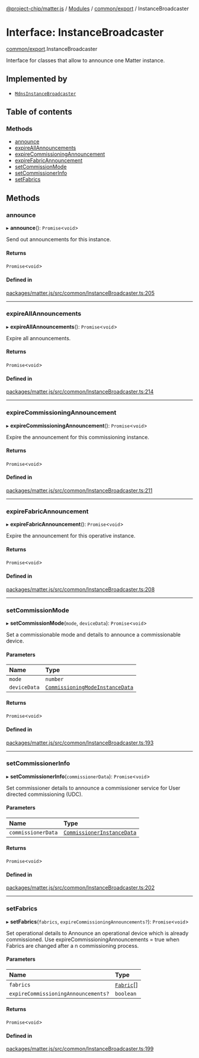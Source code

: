 [@project-chip/matter.js](../README.md) / [Modules](../modules.md) / [common/export](../modules/common_export.md) / InstanceBroadcaster

# Interface: InstanceBroadcaster

[common/export](../modules/common_export.md).InstanceBroadcaster

Interface for classes that allow to announce one Matter instance.

## Implemented by

- [`MdnsInstanceBroadcaster`](../classes/export._internal_.MdnsInstanceBroadcaster.md)

## Table of contents

### Methods

- [announce](common_export.InstanceBroadcaster.md#announce)
- [expireAllAnnouncements](common_export.InstanceBroadcaster.md#expireallannouncements)
- [expireCommissioningAnnouncement](common_export.InstanceBroadcaster.md#expirecommissioningannouncement)
- [expireFabricAnnouncement](common_export.InstanceBroadcaster.md#expirefabricannouncement)
- [setCommissionMode](common_export.InstanceBroadcaster.md#setcommissionmode)
- [setCommissionerInfo](common_export.InstanceBroadcaster.md#setcommissionerinfo)
- [setFabrics](common_export.InstanceBroadcaster.md#setfabrics)

## Methods

### announce

▸ **announce**(): `Promise`<`void`\>

Send out announcements for this instance.

#### Returns

`Promise`<`void`\>

#### Defined in

[packages/matter.js/src/common/InstanceBroadcaster.ts:205](https://github.com/project-chip/matter.js/blob/be83914/packages/matter.js/src/common/InstanceBroadcaster.ts#L205)

___

### expireAllAnnouncements

▸ **expireAllAnnouncements**(): `Promise`<`void`\>

Expire all announcements.

#### Returns

`Promise`<`void`\>

#### Defined in

[packages/matter.js/src/common/InstanceBroadcaster.ts:214](https://github.com/project-chip/matter.js/blob/be83914/packages/matter.js/src/common/InstanceBroadcaster.ts#L214)

___

### expireCommissioningAnnouncement

▸ **expireCommissioningAnnouncement**(): `Promise`<`void`\>

Expire the announcement for this commissioning instance.

#### Returns

`Promise`<`void`\>

#### Defined in

[packages/matter.js/src/common/InstanceBroadcaster.ts:211](https://github.com/project-chip/matter.js/blob/be83914/packages/matter.js/src/common/InstanceBroadcaster.ts#L211)

___

### expireFabricAnnouncement

▸ **expireFabricAnnouncement**(): `Promise`<`void`\>

Expire the announcement for this operative instance.

#### Returns

`Promise`<`void`\>

#### Defined in

[packages/matter.js/src/common/InstanceBroadcaster.ts:208](https://github.com/project-chip/matter.js/blob/be83914/packages/matter.js/src/common/InstanceBroadcaster.ts#L208)

___

### setCommissionMode

▸ **setCommissionMode**(`mode`, `deviceData`): `Promise`<`void`\>

Set a commissionable mode and details to announce a commissionable device.

#### Parameters

| Name | Type |
| :------ | :------ |
| `mode` | `number` |
| `deviceData` | [`CommissioningModeInstanceData`](../modules/common_export.md#commissioningmodeinstancedata) |

#### Returns

`Promise`<`void`\>

#### Defined in

[packages/matter.js/src/common/InstanceBroadcaster.ts:193](https://github.com/project-chip/matter.js/blob/be83914/packages/matter.js/src/common/InstanceBroadcaster.ts#L193)

___

### setCommissionerInfo

▸ **setCommissionerInfo**(`commissionerData`): `Promise`<`void`\>

Set commissioner details to announce a commissioner service for User directed commissioning (UDC).

#### Parameters

| Name | Type |
| :------ | :------ |
| `commissionerData` | [`CommissionerInstanceData`](../modules/common_export.md#commissionerinstancedata) |

#### Returns

`Promise`<`void`\>

#### Defined in

[packages/matter.js/src/common/InstanceBroadcaster.ts:202](https://github.com/project-chip/matter.js/blob/be83914/packages/matter.js/src/common/InstanceBroadcaster.ts#L202)

___

### setFabrics

▸ **setFabrics**(`fabrics`, `expireCommissioningAnnouncements?`): `Promise`<`void`\>

Set operational details to Announce an operational device which is already commissioned.
Use expireCommissioningAnnouncements = true when Fabrics are changed after a n commissioning process.

#### Parameters

| Name | Type |
| :------ | :------ |
| `fabrics` | [`Fabric`](../classes/fabric_export.Fabric.md)[] |
| `expireCommissioningAnnouncements?` | `boolean` |

#### Returns

`Promise`<`void`\>

#### Defined in

[packages/matter.js/src/common/InstanceBroadcaster.ts:199](https://github.com/project-chip/matter.js/blob/be83914/packages/matter.js/src/common/InstanceBroadcaster.ts#L199)
